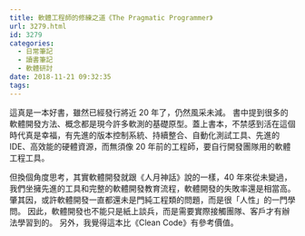 ```yaml
---
title: 軟體工程師的修練之道《The Pragmatic Programmer》
url: 3279.html
id: 3279
categories:
  - 日常筆記
  - 讀書筆記
  - 軟體研討
date: 2018-11-21 09:32:35
tags:
---
```


這真是一本好書，雖然已經發行將近 20 年了，仍然風采未減。 書中提到很多的軟體開發方法、概念都是現今許多軟測的基礎原型。蓋上書本，不禁感到活在這個時代真是幸福，有先進的版本控制系統、持續整合、自動化測試工具、先進的IDE、高效能的硬體資源，而無須像 20 年前的工程師，要自行開發團隊用的軟體工程工具。

但換個角度思考，其實軟體開發就跟《人月神話》說的一樣，40 年來從未變過，我們坐擁先進的工具和完整的軟體開發教育流程，軟體開發的失敗率還是相當高。肇其因，或許軟體開發一直都還未是門純工程類的問題，而是很「人性」的一門學問。 因此，軟體開發也不能只是紙上談兵，而是需要實際接觸團隊、客戶才有辦法學習到的。 另外，我覺得這本比《Clean Code》有參考價值。